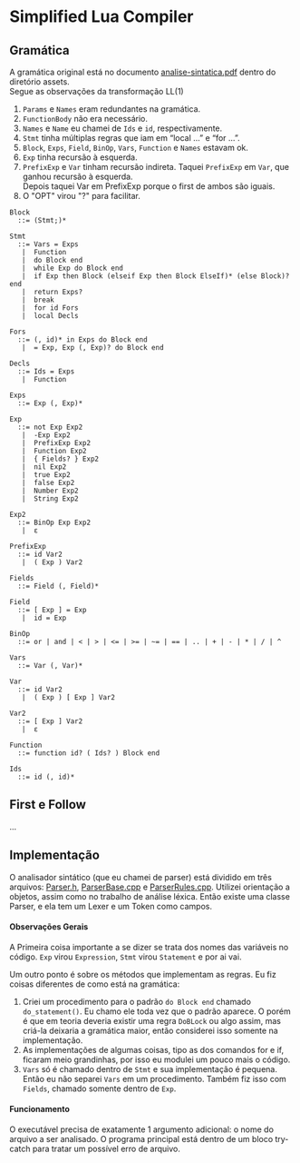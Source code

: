 # Simplified Lua Compiler



## Gramática

A gramática original está no documento
[analise-sintatica.pdf](assets/analise-sintatica.pdf) dentro do diretório assets.\
Segue as observações da transformação LL(1)

1. `Params` e `Names` eram redundantes na gramática.
2. `FunctionBody` não era necessário.
3. `Names` e `Name` eu chamei de `Ids` e `id`, respectivamente.
4. `Stmt` tinha múltiplas regras que iam em “local ...” e “for ...”.
5. `Block`, `Exps`, `Field`, `BinOp`, `Vars`, `Function` e `Names` estavam ok.
6. `Exp` tinha recursão à esquerda.
7. `PrefixExp` e `Var` tinham recursão indireta. Taquei `PrefixExp` em `Var`, que ganhou recursão à esquerda.\
Depois taquei Var em PrefixExp porque o first de ambos são iguais.
8. O "OPT" virou "?" para facilitar.

```
Block
  ::= (Stmt;)*

Stmt
  ::= Vars = Exps
   |  Function
   |  do Block end
   |  while Exp do Block end
   |  if Exp then Block (elseif Exp then Block ElseIf)* (else Block)? end
   |  return Exps?
   |  break
   |  for id Fors
   |  local Decls

Fors
  ::= (, id)* in Exps do Block end
   |  = Exp, Exp (, Exp)? do Block end

Decls
  ::= Ids = Exps
   |  Function

Exps
  ::= Exp (, Exp)*

Exp
  ::= not Exp Exp2
   |  -Exp Exp2
   |  PrefixExp Exp2
   |  Function Exp2
   |  { Fields? } Exp2
   |  nil Exp2
   |  true Exp2
   |  false Exp2
   |  Number Exp2
   |  String Exp2

Exp2
  ::= BinOp Exp Exp2
   |  ɛ

PrefixExp
  ::= id Var2
   |  ( Exp ) Var2

Fields
  ::= Field (, Field)*

Field
  ::= [ Exp ] = Exp
   |  id = Exp

BinOp
  ::= or | and | < | > | <= | >= | ~= | == | .. | + | - | * | / | ^

Vars
  ::= Var (, Var)*

Var
  ::= id Var2
   |  ( Exp ) [ Exp ] Var2

Var2
  ::= [ Exp ] Var2
   |  ɛ

Function
  ::= function id? ( Ids? ) Block end

Ids
  ::= id (, id)*
```

## First e Follow

...

## Implementação

O analisador sintático (que eu chamei de parser) está dividido em três arquivos:
[Parser.h](source/Parser.h), [ParserBase.cpp](source/ParserBase.cpp) e
[ParserRules.cpp](source/ParserRules.cpp). Utilizei orientação a objetos, assim
como no trabalho de análise léxica. Então existe uma classe Parser, e ela
tem um Lexer e um Token como campos.

#### Observações Gerais

A Primeira coisa importante a se dizer se trata dos nomes das variáveis no
código. `Exp` virou `Expression`, `Stmt` virou `Statement` e por ai vai.

Um outro ponto é sobre os métodos que implementam as regras. Eu fiz  coisas
diferentes de como está na gramática:

1. Criei um procedimento para o padrão `do Block end` chamado `do_statement()`.
Eu chamo ele toda vez que o padrão aparece. O porém é que em teoria deveria
existir uma regra `DoBLock` ou algo assim, mas criá-la deixaria a gramática
maior, então considerei isso somente na implementação.
2. As implementações de algumas coisas, tipo as dos comandos for e if, ficaram
meio grandinhas, por isso eu modulei um pouco mais o código.
3. `Vars` só é chamado dentro de `Stmt` e sua implementação é pequena.
Então eu não separei `Vars` em um procedimento. Também fiz isso com `Fields`,
chamado somente dentro de `Exp`.

#### Funcionamento

O executável precisa de exatamente 1 argumento adicional: o nome do arquivo a
ser analisado. O programa principal está dentro de um bloco try-catch para
tratar um possível erro de arquivo.
